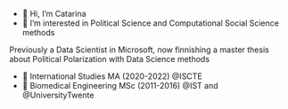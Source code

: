 - 👋 Hi, I’m Catarina
- 👀 I’m interested in Political Science and Computational Social Science methods

Previously a Data Scientist in Microsoft, now finnishing a master thesis about Political Polarization with Data Science methods 
- 🌱 International Studies MA (2020-2022) @ISCTE
- 🌱 Biomedical Engineering MSc (2011-2016) @IST and @UniversityTwente


<!---
CT-P/CT-P is a ✨ special ✨ repository because its `README.md` (this file) appears on your GitHub profile.
You can click the Preview link to take a look at your changes.
--->
